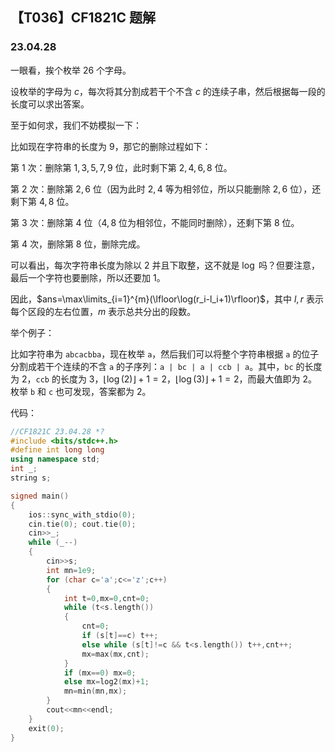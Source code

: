 <head>
    <script src="https://cdn.mathjax.org/mathjax/latest/MathJax.js?config=TeX-AMS-MML_HTMLorMML" type="text/javascript"></script>
    <script type="text/x-mathjax-config">
        MathJax.Hub.Config({
            tex2jax: {
            skipTags: ['script', 'noscript', 'style', 'textarea', 'pre'],
            inlineMath: [['$','$']]
            }
        });
    </script>
</head>

## 【T036】CF1821C 题解
### 23.04.28

一眼看，挨个枚举 $26$ 个字母。

设枚举的字母为 $c$，每次将其分割成若干个不含 $c$ 的连续子串，然后根据每一段的长度可以求出答案。

至于如何求，我们不妨模拟一下：

比如现在字符串的长度为 $9$，那它的删除过程如下：

第 $1$ 次：删除第 $1,3,5,7,9$ 位，此时剩下第 $2,4,6,8$ 位。

第 $2$ 次：删除第 $2,6$ 位（因为此时 $2,4$ 等为相邻位，所以只能删除 $2,6$ 位），还剩下第 $4,8$ 位。

第 $3$ 次：删除第 $4$ 位（$4,8$ 位为相邻位，不能同时删除），还剩下第 $8$ 位。

第 $4$ 次，删除第 $8$ 位，删除完成。

可以看出，每次字符串长度为除以 $2$ 并且下取整，这不就是 $\log$ 吗？但要注意，最后一个字符也要删除，所以还要加 $1$。

因此，$ans=\max\limits_{i=1}^{m}(\lfloor\log(r_i-l_i+1)\rfloor)$，其中 $l,r$ 表示每个区段的左右位置，$m$ 表示总共分出的段数。

举个例子：

比如字符串为 `abcacbba`，现在枚举 `a`，然后我们可以将整个字符串根据 `a` 的位子分割成若干个连续的不含 `a` 的子序列：`a | bc | a | ccb | a`。其中，`bc` 的长度为 $2$，`ccb` 的长度为 $3$，$\lfloor\log(2)\rfloor+1=2$，$\lfloor\log(3)\rfloor+1=2$，而最大值即为 $2$。枚举 `b` 和 `c` 也可发现，答案都为 $2$。

代码：

```cpp
//CF1821C 23.04.28 *?
#include <bits/stdc++.h>
#define int long long
using namespace std;
int _;
string s;

signed main()
{
    ios::sync_with_stdio(0);
    cin.tie(0); cout.tie(0);
    cin>>_;
    while (_--)
    {
        cin>>s;
        int mn=1e9;
        for (char c='a';c<='z';c++)
        {
            int t=0,mx=0,cnt=0;
            while (t<s.length())
            {
                cnt=0;
                if (s[t]==c) t++;
                else while (s[t]!=c && t<s.length()) t++,cnt++;
                mx=max(mx,cnt);
            }
            if (mx==0) mx=0;
            else mx=log2(mx)+1;
            mn=min(mn,mx);
        }
        cout<<mn<<endl;
    }
    exit(0);
}
```
